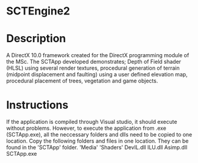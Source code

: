 SCTEngine2
==========

# Description
A DirectX 10.0 framework created for the DirectX programming module of the MSc. 
The SCTApp developed demonstrates; Depth of Field shader (HLSL) using several render textures, 
procedural generation of terrain (midpoint displacement and faulting) using a user defined elevation map, 
procedural placement of trees, vegetation and game objects.

# Instructions
If the application is compiled through Visual studio, it should execute without problems. However, to execute the
application from .exe (SCTApp.exe), all the neccessary folders and dlls need to be copied to one location.
Copy the following folders and files in one location. They can be found in the 'SCTApp' folder.
'Media'
'Shaders'
DevIL.dll
ILU.dll
Asimp.dll
SCTApp.exe
